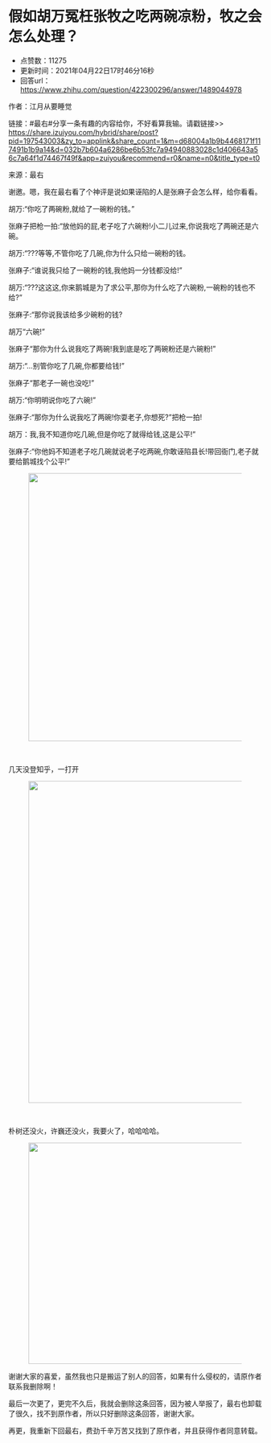 # 假如胡万冤枉张牧之吃两碗凉粉，牧之会怎么处理？
- 点赞数：11275
- 更新时间：2021年04月22日17时46分16秒
- 回答url：https://www.zhihu.com/question/422300296/answer/1489044978
<body>
 <p data-pid="XVb7264p">作者：江月从要睡觉</p>
 <p data-pid="XawPnmtp">链接：#最右#分享一条有趣的内容给你，不好看算我输。请戳链接&gt;&gt; <a href="https://link.zhihu.com/?target=https%3A//share.izuiyou.com/hybrid/share/post%3Fpid%3D197543003%26zy_to%3Dapplink%26share_count%3D1%26m%3Dd68004a1b9b4468171f117491b1b9a14%26d%3D032b7b604a6286be6b53fc7a94940883028c1d406643a56c7a64f1d74467f49f%26app%3Dzuiyou%26recommend%3Dr0%26name%3Dn0%26title_type%3Dt0" class=" external" target="_blank" rel="nofollow noreferrer"><span class="invisible">https://</span><span class="visible">share.izuiyou.com/hybri</span><span class="invisible">d/share/post?pid=197543003&amp;zy_to=applink&amp;share_count=1&amp;m=d68004a1b9b4468171f117491b1b9a14&amp;d=032b7b604a6286be6b53fc7a94940883028c1d406643a56c7a64f1d74467f49f&amp;app=zuiyou&amp;recommend=r0&amp;name=n0&amp;title_type=t0</span><span class="ellipsis"></span></a></p>
 <p data-pid="bX0LxJAJ">来源：最右</p>
 <p data-pid="YZpoJi_n">谢邀。嗯，我在最右看了个神评是说如果诬陷的人是张麻子会怎么样，给你看看。</p>
 <p data-pid="lvf4O45J">胡万:“你吃了两碗粉,就给了一碗粉的钱。”</p>
 <p data-pid="stJdIArz">张麻子把枪一拍:“放他妈的屁,老子吃了六碗粉!小二儿过来,你说我吃了两碗还是六碗。</p>
 <p data-pid="8nXkjuQY">胡万:“???等等,不管你吃了几碗,你为什么只给一碗粉的钱。</p>
 <p data-pid="9hySamAO">张麻子:“谁说我只给了一碗粉的钱,我他妈一分钱都没给!”</p>
 <p data-pid="KfphP5ge">胡万:“???这这这,你来鹅城是为了求公平,那你为什么吃了六碗粉,一碗粉的钱也不给?”</p>
 <p data-pid="WTC5jl5X">张麻子:“那你说我该给多少碗粉的钱?</p>
 <p data-pid="-CTPENPR">胡万“六碗!”</p>
 <p data-pid="DgdV1OzY">张麻子“那你为什么说我吃了两碗!我到底是吃了两碗粉还是六碗粉!”</p>
 <p data-pid="lTTonnuZ">胡万:“…别管你吃了几碗,你都要给钱!”</p>
 <p data-pid="m3ce-UD2">张麻子“那老子一碗也没吃!”</p>
 <p data-pid="cB8jpXT9">胡万:“你明明说你吃了六碗!”</p>
 <p data-pid="A4rveTfN">张麻子:“那你为什么说我吃了两碗!你耍老子,你想死?”把枪一拍!</p>
 <p data-pid="Kdc1Vlxz">胡万：我,我不知道你吃几碗,但是你吃了就得给钱,这是公平!”</p>
 <p data-pid="5xqgfYUJ">张麻子:“你他妈不知道老子吃几碗就说老子吃两碗,你敢诬陷县长!带回衙门,老子就要给鹅城找个公平!”</p>
 <figure data-size="normal">
  <img src="https://pic1.zhimg.com/50/v2-3bc3e4c763ff502b62c3b9cb0258de8c_720w.jpg?source=1940ef5c" data-rawwidth="533" data-rawheight="300" data-size="normal" data-original-token="v2-4ee0bfc826bfa6dd37e88d88ade98ce8" data-default-watermark-src="https://pic1.zhimg.com/50/v2-d37490b62b8fa3d5018ea3a85f772c72_720w.jpg?source=1940ef5c" class="origin_image zh-lightbox-thumb" width="533" data-original="https://pic1.zhimg.com/v2-3bc3e4c763ff502b62c3b9cb0258de8c_r.jpg?source=1940ef5c">
 </figure>
 <p class="ztext-empty-paragraph"><br></p>
 <p data-pid="Hwggiye0">几天没登知乎，一打开</p>
 <figure data-size="normal">
  <img src="https://pica.zhimg.com/50/v2-3cbf907c2a48cccf2d5f0a230739852e_720w.jpg?source=1940ef5c" data-rawwidth="640" data-rawheight="600" data-size="normal" data-original-token="v2-dc68941d20310d7c404a01cfa1329a15" data-default-watermark-src="https://pic1.zhimg.com/50/v2-3172a3ce037f77bd4cba9f0f0ebb7c9c_720w.jpg?source=1940ef5c" class="origin_image zh-lightbox-thumb" width="640" data-original="https://pic1.zhimg.com/v2-3cbf907c2a48cccf2d5f0a230739852e_r.jpg?source=1940ef5c">
 </figure>
 <p class="ztext-empty-paragraph"><br></p>
 <p data-pid="XslRZv3v">朴树还没火，许巍还没火，我要火了，哈哈哈哈。</p>
 <figure data-size="normal">
  <img src="https://pica.zhimg.com/50/v2-eda6a73266f80bc04e7b5ff224261926_720w.jpg?source=1940ef5c" data-rawwidth="440" data-rawheight="440" data-size="normal" data-original-token="v2-386955cfd1fcabe3692efde9077d0aed" data-default-watermark-src="https://picx.zhimg.com/50/v2-2128bf063e2af99aedbe3953e71514d3_720w.jpg?source=1940ef5c" class="origin_image zh-lightbox-thumb" width="440" data-original="https://picx.zhimg.com/v2-eda6a73266f80bc04e7b5ff224261926_r.jpg?source=1940ef5c">
 </figure>
 <p data-pid="fzuDLCS1">谢谢大家的喜爱，虽然我也只是搬运了别人的回答，如果有什么侵权的，请原作者联系我删除啊！</p>
 <p data-pid="J2qU-3aH">最后一次更了，更完不久后，我就会删除这条回答，因为被人举报了，最右也卸载了很久，找不到原作者，所以只好删除这条回答，谢谢大家。</p>
 <p data-pid="gyfJ5Iof">再更，我重新下回最右，费劲千辛万苦又找到了原作者，并且获得作者同意转载。</p>
</body>